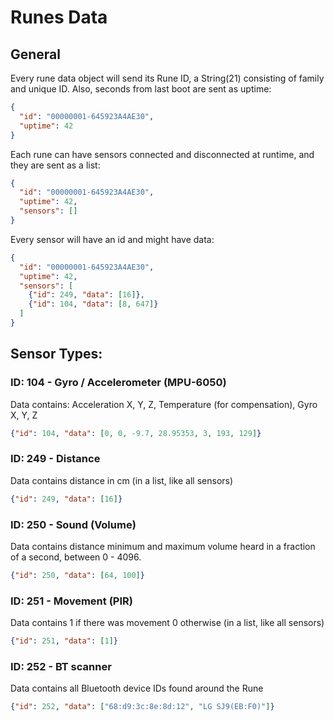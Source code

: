 # Runes Data

## General
Every rune data object will send its Rune ID, a String(21) consisting of family and unique ID.
Also, seconds from last boot are sent as uptime:
```json
{ 
  "id": "00000001-645923A4AE30",
  "uptime": 42
}
```

Each rune can have sensors connected and disconnected at runtime, and they are sent as a list:
```json
{ 
  "id": "00000001-645923A4AE30",
  "uptime": 42,
  "sensors": []
}
```

Every sensor will have an id and might have data:
```json
{
  "id": "00000001-645923A4AE30",
  "uptime": 42,
  "sensors": [
    {"id": 249, "data": [16]}, 
    {"id": 104, "data": [8, 647]}
  ]
}
```

## Sensor Types:

### ID: 104 - Gyro / Accelerometer (MPU-6050)
Data contains:
Acceleration X, Y, Z, Temperature (for compensation), Gyro X, Y, Z
```json
{"id": 104, "data": [0, 0, -9.7, 28.95353, 3, 193, 129]}
```

### ID: 249 - Distance
Data contains distance in cm (in a list, like all sensors)
```json
{"id": 249, "data": [16]}
```

### ID: 250 - Sound (Volume)
Data contains distance minimum and maximum volume heard in a fraction of a second, between 0 - 4096.
```json
{"id": 250, "data": [64, 100]}
```


### ID: 251 - Movement (PIR)
Data contains 1 if there was movement 0 otherwise (in a list, like all sensors)
```json
{"id": 251, "data": [1]}
```


### ID: 252 - BT scanner
Data contains all Bluetooth device IDs found around the Rune
```json
{"id": 252, "data": ["68:d9:3c:8e:8d:12", "LG SJ9(EB:F0)"]}
```

